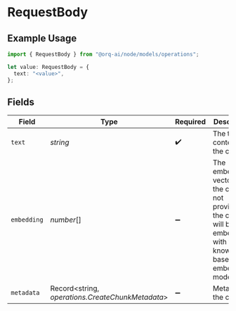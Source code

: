 # RequestBody

## Example Usage

```typescript
import { RequestBody } from "@orq-ai/node/models/operations";

let value: RequestBody = {
  text: "<value>",
};
```

## Fields

| Field                                                                                                                   | Type                                                                                                                    | Required                                                                                                                | Description                                                                                                             |
| ----------------------------------------------------------------------------------------------------------------------- | ----------------------------------------------------------------------------------------------------------------------- | ----------------------------------------------------------------------------------------------------------------------- | ----------------------------------------------------------------------------------------------------------------------- |
| `text`                                                                                                                  | *string*                                                                                                                | :heavy_check_mark:                                                                                                      | The text content of the chunk                                                                                           |
| `embedding`                                                                                                             | *number*[]                                                                                                              | :heavy_minus_sign:                                                                                                      | The embedding vector of the chunk. If not provided the chunk will be embedded with the knowledge base embeddings model. |
| `metadata`                                                                                                              | Record<string, *operations.CreateChunkMetadata*>                                                                        | :heavy_minus_sign:                                                                                                      | Metadata of the chunk                                                                                                   |